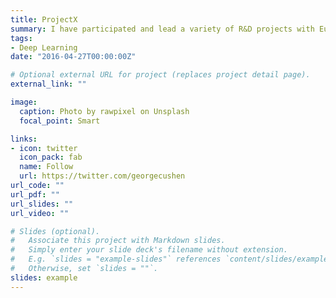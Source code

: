 ```yaml
---
title: ProjectX
summary: I have participated and lead a variety of R&D projects with European and national funding including BookSpace, BookTrade, Digitization of the Hellenic Cultural Content, the MINERVA project series, ATHENA, and the University of Patras Operational Programme for Education and Initial Vocational Training (ΕΠΕΑΕΚ II) as well as its extension with innovative actions for semantic annotations of learning material, intelligent search and semantic interoperability.
tags:
- Deep Learning
date: "2016-04-27T00:00:00Z"

# Optional external URL for project (replaces project detail page).
external_link: ""

image: 
  caption: Photo by rawpixel on Unsplash
  focal_point: Smart

links:
- icon: twitter
  icon_pack: fab
  name: Follow
  url: https://twitter.com/georgecushen
url_code: ""
url_pdf: ""
url_slides: ""
url_video: ""

# Slides (optional).
#   Associate this project with Markdown slides.
#   Simply enter your slide deck's filename without extension.
#   E.g. `slides = "example-slides"` references `content/slides/example-slides.md`.
#   Otherwise, set `slides = ""`.
slides: example
---
```

